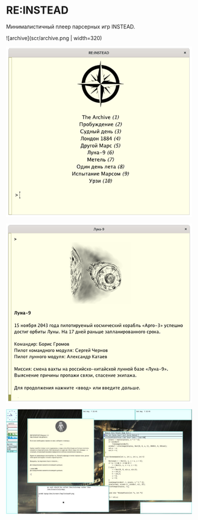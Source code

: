 # RE:INSTEAD

Минималистичный плеер парсерных игр INSTEAD.

![archive](scr/archive.png | width=320)

![list of games](scr/list.png)

![Moon9](scr/moon9.png)

![9front](scr/plan9.jpg)